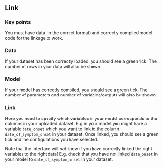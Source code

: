 ## Link

### Key points

You must have data (in the correct format) and correctly compiled model code for the linkage to work.

### Data

If your dataset has been correctly loaded, you should see a green tick.
The number of rows in your data will also be shown.

### Model

If your model has correctly compiled, you should see a green tick.
The number of paramaters and number of variables/outputs will also be shown.

### Link

Here you need to specify which variables in your model corresponds to the columns in your uploaded dataset.
E.g in your model you might have a variable `date_onset` which you want to link to the column `date_of_symptom_onset` in your dataset.
Once linked, you should see a green tick and the configurations you have selected.

Note that the interface will *not* know if you have correctly linked the right variables to the right data!
E.g. check that you have not linked `date_onset` in your model to `date_of_symptom_onset` in your dataset.
